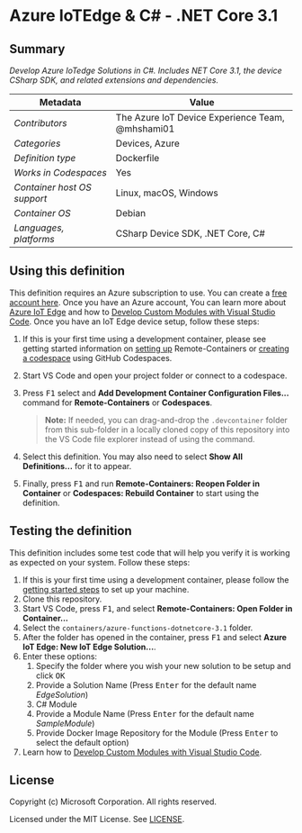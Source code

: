 # Azure IoTEdge & C# - .NET Core 3.1

## Summary

*Develop Azure IoTedge Solutions in C#. Includes NET Core 3.1, the device CSharp SDK, and related extensions and dependencies.*

| Metadata | Value |  
|----------|-------|
| *Contributors* | The Azure IoT Device Experience Team, @mhshami01 |
| *Categories* | Devices, Azure |
| *Definition type* | Dockerfile |
| *Works in Codespaces* | Yes |
| *Container host OS support* | Linux, macOS, Windows |
| *Container OS* | Debian |
| *Languages, platforms* | CSharp Device SDK, .NET Core, C# |

## Using this definition

This definition requires an Azure subscription to use. You can create a [free account here](https://azure.microsoft.com/en-us/free/serverless/). Once you have an Azure account, You can learn more about [Azure IoT Edge](https://docs.microsoft.com/en-us/azure/iot-edge/about-iot-edge?view=iotedge-2020-11) and how to [Develop Custom Modules with Visual Studio Code](https://docs.microsoft.com/en-us/azure/iot-edge/how-to-vs-code-develop-module?view=iotedge-2020-11). Once you have an IoT Edge device setup, follow these steps:

1. If this is your first time using a development container, please see getting started information on [setting up](https://aka.ms/vscode-remote/containers/getting-started) Remote-Containers or [creating a codespace](https://aka.ms/ghcs-open-codespace) using GitHub Codespaces.

2. Start VS Code and open your project folder or connect to a codespace.

3. Press <kbd>F1</kbd> select and **Add Development Container Configuration Files...** command for **Remote-Containers** or **Codespaces**. 

   > **Note:** If needed, you can drag-and-drop the `.devcontainer` folder from this sub-folder in a locally cloned copy of this repository into the VS Code file explorer instead of using the command.

4. Select this definition. You may also need to select **Show All Definitions...** for it to appear.

5. Finally, press <kbd>F1</kbd> and run **Remote-Containers: Reopen Folder in Container** or **Codespaces: Rebuild Container** to start using the definition.

## Testing the definition

This definition includes some test code that will help you verify it is working as expected on your system. Follow these steps:

1. If this is your first time using a development container, please follow the [getting started steps](https://aka.ms/vscode-remote/containers/getting-started) to set up your machine.
2. Clone this repository.
3. Start VS Code, press <kbd>F1</kbd>, and select **Remote-Containers: Open Folder in Container...**
4. Select the `containers/azure-functions-dotnetcore-3.1` folder.
5. After the folder has opened in the container, press <kbd>F1</kbd> and select **Azure IoT Edge: New IoT Edge Solution...**.
6. Enter these options:
   1. Specify the folder where you wish your new solution to be setup and click <kbd>OK</kbd>
   2. Provide a Solution Name (Press <kbd>Enter</kbd> for the default name *EdgeSolution*)
   3. C# Module
   4. Provide a Module Name (Press <kbd>Enter</kbd> for the default name *SampleModule*)
   5. Provide Docker Image Repository for the Module (Press <kbd>Enter</kbd> to select the default option)
7. Learn how to [Develop Custom Modules with Visual Studio Code](https://docs.microsoft.com/en-us/azure/iot-edge/how-to-vs-code-develop-module?view=iotedge-2020-11).

## License

Copyright (c) Microsoft Corporation. All rights reserved.

Licensed under the MIT License. See [LICENSE](https://github.com/microsoft/vscode-dev-containers/blob/main/LICENSE).
